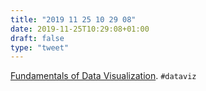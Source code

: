 ```yaml
---
title: "2019 11 25 10 29 08"
date: 2019-11-25T10:29:08+01:00
draft: false
type: "tweet"
---
```

[Fundamentals of Data Visualization](https://serialmentor.com/dataviz/). `#dataviz`
